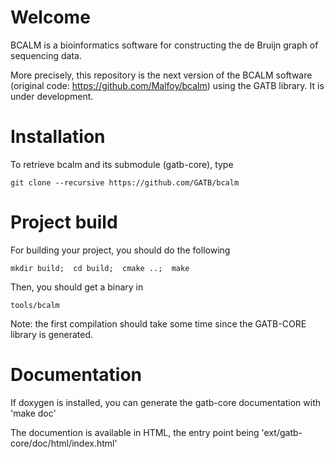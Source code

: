 # Welcome

BCALM is a bioinformatics software for constructing the de Bruijn graph of sequencing data.

More precisely, this repository is the next version of the BCALM software (original code: https://github.com/Malfoy/bcalm) using the GATB library. It is under development.

# Installation

To retrieve bcalm and its submodule (gatb-core), type

    git clone --recursive https://github.com/GATB/bcalm

# Project build

For building your project, you should do the following
    
    mkdir build;  cd build;  cmake ..;  make
    
Then, you should get a binary in

    tools/bcalm

Note: the first compilation should take some time since the GATB-CORE library is generated.


# Documentation

If doxygen is installed, you can generate the gatb-core documentation with 'make doc'

The documention is available in HTML, the entry point being 'ext/gatb-core/doc/html/index.html'


